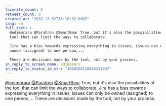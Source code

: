 ```yaml
---
favorite_count: 0
retweet_count: 0
created_at: "2018-12-02T16:16:32.000Z"
lang: en
full_text: >-
  @edimoraru @Paratron @SmartBear True, but it's also the possibilities of the
  tool that can limit the ways to collaborate. 

  Jira has a bias towards expressing everything in issues, issues can only be
  owned (assigned) to one person,... 

  These are decisions made by the tool, not by your process.
in_reply_to_screen_name: edimoraru
in_reply_to_status_id_str: "1069208126040231937"
---
```


[@edimoraru](https://twitter.com/edimoraru)
[@Paratron](https://twitter.com/Paratron)
[@SmartBear](https://twitter.com/SmartBear) True, but it's also the
possibilities of the tool that can limit the ways to collaborate. Jira has a
bias towards expressing everything in issues, issues can only be owned
(assigned) to one person,... These are decisions made by the tool, not by your
process.

